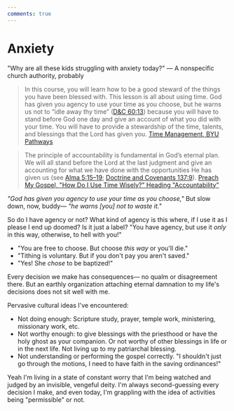 ```yaml
---
comments: true
---
```

# Anxiety

"Why are all these kids struggling with anxiety today?" — A nonspecific church authority, probably

>In this course, you will learn how to be a good steward of the things you have been blessed with. This lesson is all about using time. God has given you agency to use your time as you choose, but he warns us not to “idle away thy time” ([D&C 60:13](https://www.lds.org/scriptures/dc-testament/dc/60.13?lang=eng)) because you will have to stand before God one day and give an account of what you did with your time. You will have to provide a stewardship of the time, talents, and blessings that the Lord has given you.
>[Time Management, BYU Pathways](https://resourcecenter.byupathway.edu/pc-101-w03-lesson-time-management-and-goals)

>The principle of accountability is fundamental in God’s eternal plan. We will all stand before the Lord at the last judgment and give an accounting for what we have done with the opportunities He has given us (see [Alma 5:15–19](https://www.churchofjesuschrist.org/study/scriptures/bofm/alma/5.15-19?lang=eng#p15); [Doctrine and Covenants 137:9](https://www.churchofjesuschrist.org/study/scriptures/dc-testament/dc/137.9?lang=eng#p9)).
>[Preach My Gospel, "How Do I Use Time Wisely?" Heading "Accountability"](https://www.churchofjesuschrist.org/study/manual/preach-my-gospel-a-guide-to-missionary-service/how-do-i-use-time-wisely?lang=eng&id=p104#p104)

_"God has given you agency to use your time as you choose,"_ But slow down, now, buddy— _"he warns [you] not to waste it."_

So do I have agency or not? What kind of agency is this where, if I use it as I please I end up doomed? Is it just a label? "You have agency, but use it _only_ in this way, otherwise, to hell with you!"

- "You are free to choose. But choose _this way_ or you'll die."
- "Tithing is voluntary. But if you don't pay you aren't saved."
- "Yes! She _chose_ to be baptized!"

Every decision we make has consequences— no qualm or disagreement there. But an earthly organization attaching eternal damnation to my life's decisions does not sit well with me.

Pervasive cultural ideas I've encountered:

- Not doing enough: Scripture study, prayer, temple work, ministering, missionary work, etc.
- Not worthy enough: to give blessings with the priesthood or have the holy ghost as your companion. Or not worthy of other blessings in life or in the next life. Not living up to my patriarchal blessing.
- Not understanding or performing the gospel correctly. "I shouldn't just go through the motions, I need to have faith in the saving ordinances!"

Yeah I'm living in a state of constant worry that I'm being watched and judged by an invisible, vengeful deity. I'm always second-guessing every decision I make, and even today, I'm grappling with the idea of activities being "permissible" or not.